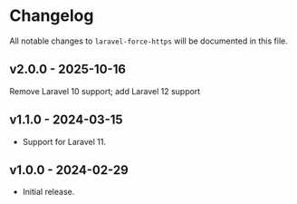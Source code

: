 # Changelog

All notable changes to `laravel-force-https` will be documented in this file.

## v2.0.0 - 2025-10-16

Remove Laravel 10 support; add Laravel 12 support

## v1.1.0 - 2024-03-15

* Support for Laravel 11.

## v1.0.0 - 2024-02-29

* Initial release.
